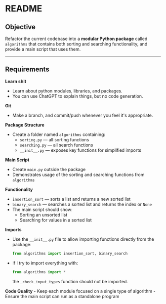 # README

## Objective
Refactor the current codebase into a **modular Python package** called `algorithms` that contains both sorting and searching functionality, and provide a main script that uses them.

---

## Requirements

**Learn shit**
- Learn about python modules, libraries, and packages.
- You can use ChatGPT to explain things, but no code generation.

**Git**
- Make a branch, and commit/push whenever you feel it's appropriate.

**Package Structure**
- Create a folder named `algorithms` containing:
    - `sorting.py` — all sorting functions
    - `searching.py` — all search functions
    - `__init__.py` — exposes key functions for simplified imports

**Main Script**
- Create `main.py` outside the package
- Demonstrates usage of the sorting and searching functions from `algorithms`

**Functionality**
- `insertion_sort` — sorts a list and returns a new sorted list
- `binary_search` — searches a sorted list and returns the index or `None`
- The main script should show:
    - Sorting an unsorted list
    - Searching for values in a sorted list

**Imports**
- Use the `__init__.py` file to allow importing functions directly from the package:
    ```python
    from algorithms import insertion_sort, binary_search
    ```
- If I try to import everything with:
    ```python
    from algorithms import *
    ```
    the `_check_input_types` function should not be imported.

**Code Quality**
    - Keep each module focused on a single type of algorithm
    - Ensure the main script can run as a standalone program
